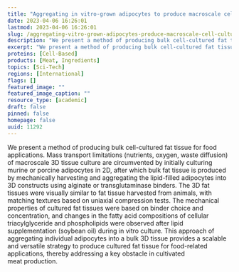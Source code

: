 ```yaml
---
title: "Aggregating in vitro-grown adipocytes to produce macroscale cell-cultured fat tissue with tunable lipid compositions for food applications"
date: 2023-04-06 16:26:01
lastmod: 2023-04-06 16:26:01
slug: /aggregating-vitro-grown-adipocytes-produce-macroscale-cell-cultured-fat-tissue-tunable
description: "We present a method of producing bulk cell-cultured fat tissue for food applications. Mass transport limitations (nutrients, oxygen, waste diffusion) of macroscale 3D tissue culture are circumvented by initially culturing murine or porcine adipocytes in 2D, after which bulk fat tissue is produced by mechanically harvesting and aggregating the lipid-filled adipocytes into 3D constructs using alginate or transglutaminase binders. The 3D fat tissues were visually similar to fat tissue harvested from animals, with matching textures based on uniaxial compression tests."
excerpt: "We present a method of producing bulk cell-cultured fat tissue for food applications. Mass transport limitations (nutrients, oxygen, waste diffusion) of macroscale 3D tissue culture are circumvented by initially culturing murine or porcine adipocytes in 2D, after which bulk fat tissue is produced by mechanically harvesting and aggregating the lipid-filled adipocytes into 3D constructs using alginate or transglutaminase binders. The 3D fat tissues were visually similar to fat tissue harvested from animals, with matching textures based on uniaxial compression tests."
proteins: [Cell-Based]
products: [Meat, Ingredients]
topics: [Sci-Tech]
regions: [International]
flags: []
featured_image: ""
featured_image_caption: ""
resource_type: [academic]
draft: false
pinned: false
homepage: false
uuid: 11292
---
```

We present a method of producing bulk cell-cultured fat tissue for food
applications. Mass transport limitations (nutrients, oxygen, waste
diffusion) of macroscale 3D tissue culture are circumvented by initially
culturing murine or porcine adipocytes in 2D, after which bulk fat
tissue is produced by mechanically harvesting and aggregating the
lipid-filled adipocytes into 3D constructs using alginate or
transglutaminase binders. The 3D fat tissues were visually similar to
fat tissue harvested from animals, with matching textures based on
uniaxial compression tests. The mechanical properties of cultured fat
tissues were based on binder choice and concentration, and changes in
the fatty acid compositions of cellular triacylglyceride and
phospholipids were observed after lipid supplementation (soybean oil)
during in vitro culture. This approach of aggregating individual
adipocytes into a bulk 3D tissue provides a scalable and versatile
strategy to produce cultured fat tissue for food-related applications,
thereby addressing a key obstacle in cultivated meat production.
